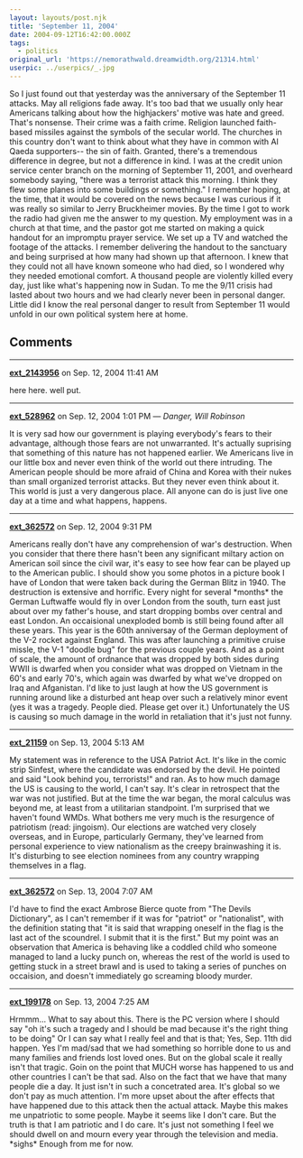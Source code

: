 ```yaml
---
layout: layouts/post.njk
title: 'September 11, 2004'
date: 2004-09-12T16:42:00.000Z
tags:
  - politics
original_url: 'https://nemorathwald.dreamwidth.org/21314.html'
userpic: ../userpics/_.jpg
---
```

So I just found out that yesterday was the anniversary of the September 11 attacks. May all religions fade away. It's too bad that we usually only hear Americans talking about how the highjackers' motive was hate and greed. That's nonsense. Their crime was a faith crime. Religion launched faith-based missiles against the symbols of the secular world. The churches in this country don't want to think about what they have in common with Al Qaeda supporters-- the sin of faith. Granted, there's a tremendous difference in degree, but not a difference in kind. I was at the credit union service center branch on the morning of September 11, 2001, and overheard somebody saying, "there was a terrorist attack this morning. I think they flew some planes into some buildings or something." I remember hoping, at the time, that it would be covered on the news because I was curious if it was really so similar to Jerry Bruckheimer movies. By the time I got to work the radio had given me the answer to my question. My employment was in a church at that time, and the pastor got me started on making a quick handout for an impromptu prayer service. We set up a TV and watched the footage of the attacks. I remember delivering the handout to the sanctuary and being surprised at how many had shown up that afternoon. I knew that they could not all have known someone who had died, so I wondered why they needed emotional comfort. A thousand people are violently killed every day, just like what's happening now in Sudan. To me the 9/11 crisis had lasted about two hours and we had clearly never been in personal danger. Little did I know the real personal danger to result from September 11 would unfold in our own political system here at home.

## Comments

---

**[ext_2143956](https://www.dreamwidth.org/users/ext_2143956)** on Sep. 12, 2004 11:41 AM

here here. well put.

---

**[ext_528962](https://www.dreamwidth.org/users/ext_528962)** on Sep. 12, 2004 1:01 PM — *Danger, Will Robinson*

It is very sad how our government is playing everybody's fears to their advantage, although those fears are not unwarranted. It's actually suprising that something of this nature has not happened earlier. We Americans live in our little box and never even think of the world out there intruding. The American people should be more afraid of China and Korea with their nukes than small organized terrorist attacks. But they never even think about it. This world is just a very dangerous place. All anyone can do is just live one day at a time and what happens, happens.

---

**[ext_362572](https://www.dreamwidth.org/users/ext_362572)** on Sep. 12, 2004 9:31 PM

Americans really don't have any comprehension of war's destruction. When you consider that there there hasn't been any significant miltary action on American soil since the civil war, it's easy to see how fear can be played up to the American public. I should show you some photos in a picture book I have of London that were taken back during the German Blitz in 1940. The destruction is extensive and horrific. Every night for several \*months\* the German Luftwaffe would fly in over London from the south, turn east just about over my father's house, and start dropping bombs over central and east London. An occaisional unexploded bomb is still being found after all these years. This year is the 60th anniversay of the German deployment of the V-2 rocket against England. This was after launching a primitive cruise missle, the V-1 "doodle bug" for the previous couple years. And as a point of scale, the amount of ordnance that was dropped by both sides during WWII is dwarfed when you consider what was dropped on Vietnam in the 60's and early 70's, which again was dwarfed by what we've dropped on Iraq and Afganistan. I'd like to just laugh at how the US government is running around like a disturbed ant heap over such a relatively minor event (yes it was a tragedy. People died. Please get over it.) Unfortunately the US is causing so much damage in the world in retaliation that it's just not funny.

---

**[ext_21159](https://www.dreamwidth.org/users/ext_21159)** on Sep. 13, 2004 5:13 AM

My statement was in reference to the USA Patriot Act. It's like in the comic strip Sinfest, where the candidate was endorsed by the devil. He pointed and said "Look behind you, terrorists!" and ran. As to how much damage the US is causing to the world, I can't say. It's clear in retrospect that the war was not justified. But at the time the war began, the moral calculus was beyond me, at least from a utilitarian standpoint. I'm surprised that we haven't found WMDs. What bothers me very much is the resurgence of patriotism (read: jingoism). Our elections are watched very closely overseas, and in Europe, particularly Germany, they've learned from personal experience to view nationalism as the creepy brainwashing it is. It's disturbing to see election nominees from any country wrapping themselves in a flag.

---

**[ext_362572](https://www.dreamwidth.org/users/ext_362572)** on Sep. 13, 2004 7:07 AM

I'd have to find the exact Ambrose Bierce quote from "The Devils Dictionary", as I can't remember if it was for "patriot" or "nationalist", with the definition stating that "it is said that wrapping oneself in the flag is the last act of the scoundrel. I submit that it is the first." But my point was an observation that America is behaving like a coddled child who someone managed to land a lucky punch on, whereas the rest of the world is used to getting stuck in a street brawl and is used to taking a series of punches on occaision, and doesn't immediately go screaming bloody murder.

---

**[ext_199178](https://www.dreamwidth.org/users/ext_199178)** on Sep. 13, 2004 7:25 AM

Hrmmm... What to say about this. There is the PC version where I should say "oh it's such a tragedy and I should be mad because it's the right thing to be doing" Or I can say what I really feel and that is that; Yes, Sep. 11th did happen. Yes I'm mad/sad that we had something so horrible done to us and many families and friends lost loved ones. But on the global scale it really isn't that tragic. Goin on the point that MUCH worse has happened to us and other countries I can't be that sad. Also on the fact that we have that many people die a day. It just isn't in such a concetrated area. It's global so we don't pay as much attention. I'm more upset about the after effects that have happened due to this attack then the actual attack. Maybe this makes me unpatriotic to some people. Maybe it seems like I don't care. But the truth is that I am patriotic and I do care. It's just not something I feel we should dwell on and mourn every year through the television and media. \*sighs\* Enough from me for now.
